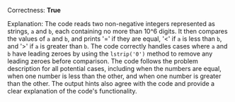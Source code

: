 Correctness: **True**

Explanation: 
The code reads two non-negative integers represented as strings, `a` and `b`, each containing no more than 10^6 digits. It then compares the values of `a` and `b`, and prints '=' if they are equal, '<' if `a` is less than `b`, and '>' if `a` is greater than `b`. The code correctly handles cases where `a` and `b` have leading zeroes by using the `lstrip('0')` method to remove any leading zeroes before comparison. The code follows the problem description for all potential cases, including when the numbers are equal, when one number is less than the other, and when one number is greater than the other. The output hints also agree with the code and provide a clear explanation of the code's functionality.